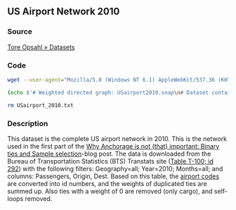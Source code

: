 US Airport Network 2010
-----------------------

### Source ###

[Tore Opsahl » Datasets](http://toreopsahl.com/datasets/#usairports)

### Code ###

```bash
wget --user-agent="Mozilla/5.0 (Windows NT 6.1) AppleWebKit/537.36 (KHTML, like Gecko) Chrome/41.0.2228.0 Safari/537.36" http://opsahl.co.uk/tnet/datasets/USairport_2010.txt

(echo $'# Weighted directed graph: USairport2010.snap\n# Dataset containing the complete US airport network in 2010, where weights represent number of seats available on scheduled flights between airports (weights of duplicate edges are summed).\n# Nodes: 1574 Edges: 28236\n# FromNodeId  ToNodeId  EdgeW'; cat USairport_2010.txt) > USairport2010.snap

rm USairport_2010.txt
```

### Description ###

This dataset is the complete US airport network in 2010. This is the network used in the first part of the [Why Anchorage is not (that) important: Binary ties and Sample selection](http://toreopsahl.com/2011/08/12/why-anchorage-is-not-that-important-binary-ties-and-sample-selection/)-blog post. The data is downloaded from the Bureau of Transportation Statistics (BTS) Transtats site ([Table T-100; id 292](http://www.transtats.bts.gov/DL_SelectFields.asp?Table_ID=292)) with the following filters: Geography=all; Year=2010; Months=all; and columns: Passengers, Origin, Dest. Based on this table, the [airport codes](http://opsahl.co.uk/tnet/datasets/USairport_2010_codes.txt) are converted into id numbers, and the weights of duplicated ties are summed up. Also ties with a weight of 0 are removed (only cargo), and self-loops removed.

